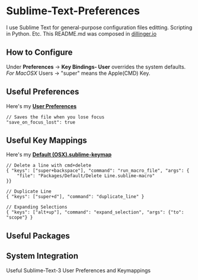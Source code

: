 # Sublime-Text-Preferences
I use Sublime Text for general-purpose configuration files editting. Scripting in Python. Etc. This README.md was composed in [dillinger.io](http://dillinger.io/)

## How to Configure
Under **Preferences** -> **Key Bindings- User** overrides the system defaults. 
*For MacOSX* Users -> "super" means the Apple(CMD) Key. 

## Useful Preferences
Here's my **[User Preferences](Preferences.sublime-settings)**

```
// Saves the file when you lose focus
"save_on_focus_lost": true
```

## Useful Key Mappings
Here's my **[Default (OSX).sublime-keymap](Default.sublime-keymap)**
```
// Delete a line with cmd+delete
{ "keys": ["super+backspace"], "command": "run_macro_file", "args": {
    "file": "Packages/Default/Delete Line.sublime-macro"
}}
```
```
// Duplicate Line
{ "keys": ["super+d"], "command": "duplicate_line" }
```
```
// Expanding Selections
{ "keys": ["alt+up"], "command": "expand_selection", "args": {"to": "scope"} }
```
    
## Useful Packages
## System Integration
Useful Sublime-Text-3 User Preferences and Keymappings
